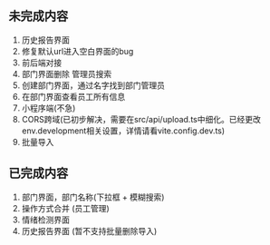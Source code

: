 ## 未完成内容

1. 历史报告界面  
2. 修复默认url进入空白界面的bug
3. 前后端对接
4. 部门界面删除 管理员搜索
5. 创建部门界面，通过名字找到部门管理员
6. 在部门界面查看员工所有信息
7. 小程序端(不急)
8. CORS跨域(已初步解决，需要在src/api/upload.ts中细化。已经更改env.development相关设置，详情请看vite.config.dev.ts)
9. 批量导入

## 已完成内容

1. 部门界面，部门名称(下拉框 + 模糊搜索)
2. 操作方式合并 (员工管理)
3. 情绪检测界面
4. 历史报告界面 (暂不支持批量删除导入)
